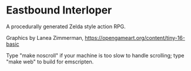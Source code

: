 # Eastbound Interloper
A procedurally generated Zelda style action RPG.

Graphics by Lanea Zimmerman, https://opengameart.org/content/tiny-16-basic


Type "make noscroll" if your machine is too slow to handle scrolling; type "make web" to build for emscripten.

